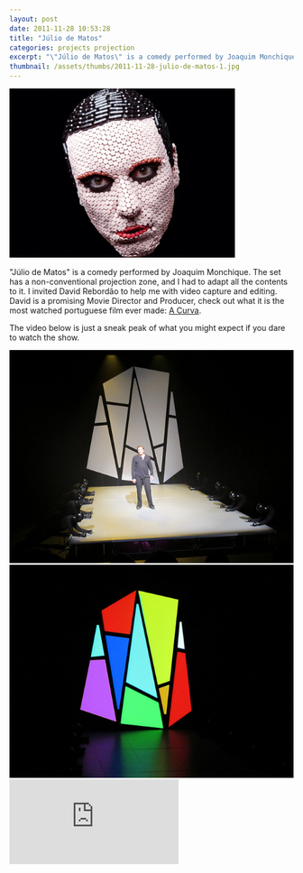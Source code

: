 ```yaml
---
layout: post
date: 2011-11-28 10:53:28
title: "Júlio de Matos"
categories: projects projection
excerpt: "\"Júlio de Matos\" is a comedy performed by Joaquim Monchique. The set has a non-conventional projection zone, and I had to adapt all the contents to it. I invited David Rebordão to help me with video capture and editing. David is a promising Movie Director and Producer, check out what it is the most watched portuguese film ever made: A Curva."
thumbnail: /assets/thumbs/2011-11-28-julio-de-matos-1.jpg
---
```


<img class="postimage" src="/assets/images/2011-11-28-julio-de-matos-1.jpg"/>

"Júlio de Matos" is a comedy performed by Joaquim Monchique. The set has a non-conventional projection zone, and I had to adapt all the contents to it. I invited David Rebordão to help me with video capture and editing. David is a promising Movie Director and Producer, check out what it is the most watched portuguese film ever made: <a href="http://acurva.net">A Curva</a>.

The video below is just a sneak peak of what you might expect if you dare to watch the show.

<img class="postimage" src="/assets/images/2011-11-28-julio-de-matos-2.jpg"/>

<img class="postimage" src="/assets/images/2011-11-28-julio-de-matos-3.jpg"/>

<div class="video-container"><iframe src="http://player.vimeo.com/video/32774633?title=0&amp;byline=0&amp;portrait=0" frameborder="0" allowfullscreen></iframe></div>
